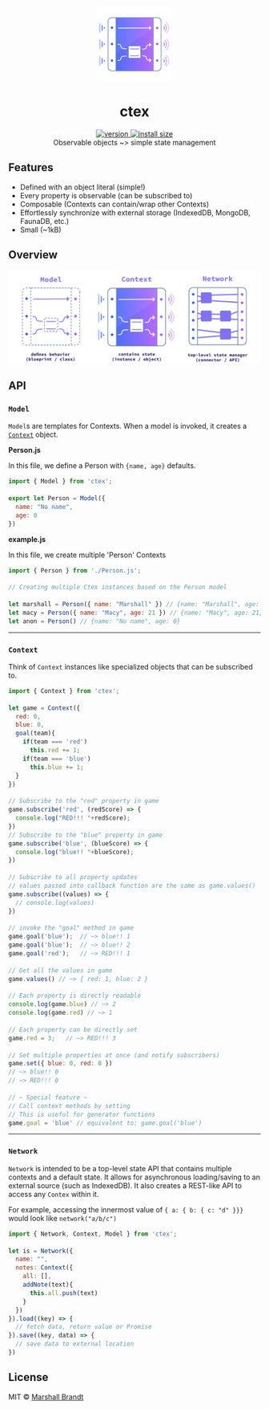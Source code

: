 <div align="center">
  <img src="https://github.com/marshallcb/ctex/raw/main/docs/ctex.png" alt="ctex" width="150" />
</div>

<h1 align="center">ctex</h1>
<div align="center">
  <a href="https://npmjs.org/package/ctex">
    <img src="https://badgen.now.sh/npm/v/ctex" alt="version" />
  </a>
  <a href="https://bundlephobia.com/result?p=ctex">
    <img src="https://img.badgesize.io/MarshallCB/ctex/main/es.js?compression=brotli" alt="install size" />
  </a>
</div>

<div align="center">Observable objects ~> simple state management</div>

## Features
- Defined with an object literal (simple!)
- Every property is observable (can be subscribed to)
- Composable (Contexts can contain/wrap other Contexts)
- Effortlessly synchronize with external storage (IndexedDB, MongoDB, FaunaDB, etc.)
- Small (~1kB)

## Overview

![Model, Context, Network](https://github.com/marshallcb/ctex/raw/main/overview.png)

## API

### `Model`

`Model`s are templates for Contexts. When a model is invoked, it creates a [`Context`](#Context) object.

**Person.js**

In this file, we define a Person with `{name, age}` defaults.

```js
import { Model } from 'ctex';

export let Person = Model({
  name: "No name",
  age: 0
})
```

**example.js**

In this file, we create multiple 'Person' Contexts
```js
import { Person } from './Person.js';

// Creating multiple Ctex instances based on the Person model

let marshall = Person({ name: "Marshall" }) // {name: "Marshall", age: 0}
let macy = Person({ name: "Macy", age: 21 }) // {name: "Macy", age: 21}
let anon = Person() // {name: "No name", age: 0}
```

---

### `Context`

Think of `Context` instances like specialized objects that can be subscribed to.

```js
import { Context } from 'ctex';

let game = Context({
  red: 0,
  blue: 0,
  goal(team){
    if(team === 'red')
      this.red += 1;
    if(team === 'blue')
      this.blue += 1;
  }
})

// Subscribe to the "red" property in game
game.subscribe('red', (redScore) => {
  console.log("RED!!! "+redScore);
})
// Subscribe to the "blue" property in game
game.subscribe('blue', (blueScore) => {
  console.log("blue!! "+blueScore);
})

// Subscribe to all property updates
// values passed into callback function are the same as game.values()
game.subscribe((values) => {
  // console.log(values)
})

// invoke the "goal" method in game
game.goal('blue');  // ~> blue!! 1
game.goal('blue');  // ~> blue!! 2
game.goal('red');   // ~> RED!!! 1

// Get all the values in game
game.values() // ~> { red: 1, blue: 2 }

// Each property is directly readable
console.log(game.blue) // ~> 2
console.log(game.red) // ~> 1

// Each property can be directly set
game.red = 3;   // ~> RED!!! 3

// Set multiple properties at once (and notify subscribers)
game.set({ blue: 0, red: 0 })
// ~> blue!! 0
// ~> RED!!! 0

// ~ Special feature ~
// Call context methods by setting
// This is useful for generator functions
game.goal = 'blue' // equivalent to: game.goal('blue')


```

---

### `Network`

`Network` is intended to be a top-level state API that contains multiple contexts and a default state. It allows for asynchronous loading/saving to an external source (such as IndexedDB). It also creates a REST-like API to access any `Contex` within it.

For example, accessing the innermost value of `{ a: { b: { c: "d" }}}` would look like `network("a/b/c")`

```js
import { Network, Context, Model } from 'ctex';

let is = Network({
  name: "",
  notes: Context({
    all: [],
    addNote(text){
      this.all.push(text)
    }
  })
}).load((key) => {
  // fetch data, return value or Promise
}).save((key, data) => {
  // save data to external location
})
```

## License

MIT © [Marshall Brandt](https://m4r.sh)
